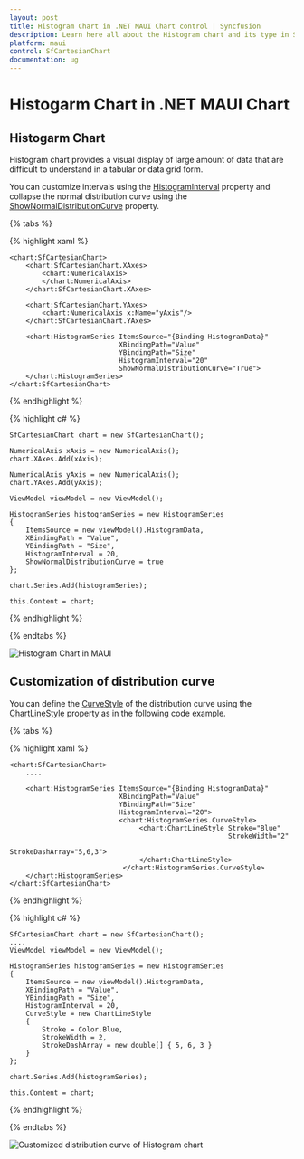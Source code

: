 ```yaml
---
layout: post
title: Histogram Chart in .NET MAUI Chart control | Syncfusion
description: Learn here all about the Histogram chart and its type in Syncfusion .NET MAUI Chart (SfCartesianChart) control. 
platform: maui
control: SfCartesianChart
documentation: ug
---
```


# Histogarm Chart in .NET MAUI Chart

## Histogarm Chart

Histogram chart provides a visual display of large amount of data that are difficult to understand in a tabular or data grid form.

You can customize intervals using the [HistogramInterval]() property and collapse the normal distribution curve using the [ShowNormalDistributionCurve]() property. 


{% tabs %}

{% highlight xaml %}

    <chart:SfCartesianChart>
        <chart:SfCartesianChart.XAxes>
            <chart:NumericalAxis>
            </chart:NumericalAxis>
        </chart:SfCartesianChart.XAxes>

        <chart:SfCartesianChart.YAxes>
            <chart:NumericalAxis x:Name="yAxis"/>
        </chart:SfCartesianChart.YAxes>

        <chart:HistogramSeries ItemsSource="{Binding HistogramData}" 
                               XBindingPath="Value" 
                               YBindingPath="Size"
                               HistogramInterval="20" 
                               ShowNormalDistributionCurve="True">
        </chart:HistogramSeries>
    </chart:SfCartesianChart>


{% endhighlight %}

{% highlight c# %}

    SfCartesianChart chart = new SfCartesianChart();

    NumericalAxis xAxis = new NumericalAxis();
    chart.XAxes.Add(xAxis);

    NumericalAxis yAxis = new NumericalAxis();
    chart.YAxes.Add(yAxis);

    ViewModel viewModel = new ViewModel();

    HistogramSeries histogramSeries = new HistogramSeries
    {
        ItemsSource = new viewModel().HistogramData, 
        XBindingPath = "Value",
        YBindingPath = "Size",
        HistogramInterval = 20,
        ShowNormalDistributionCurve = true
    };

    chart.Series.Add(histogramSeries);

    this.Content = chart;

{% endhighlight %}

{% endtabs %}

![Histogram Chart in MAUI](Chart-Types_images/maui_Histogram_chart)

## Customization of distribution curve

You can define the [CurveStyle]() of the distribution curve using the [ChartLineStyle]() property as in the following code example.


{% tabs %}

{% highlight xaml %}

    <chart:SfCartesianChart>
        ....

        <chart:HistogramSeries ItemsSource="{Binding HistogramData}" 
                               XBindingPath="Value" 
                               YBindingPath="Size"
                               HistogramInterval="20">
                               <chart:HistogramSeries.CurveStyle>
                                    <chart:ChartLineStyle Stroke="Blue"
                                                          StrokeWidth="2"
                                                          StrokeDashArray="5,6,3">
                                    </chart:ChartLineStyle>
                                </chart:HistogramSeries.CurveStyle>
        </chart:HistogramSeries>
    </chart:SfCartesianChart>


{% endhighlight %}

{% highlight c# %}

    SfCartesianChart chart = new SfCartesianChart();
    ....
    ViewModel viewModel = new ViewModel();

    HistogramSeries histogramSeries = new HistogramSeries
    {
        ItemsSource = new viewModel().HistogramData, 
        XBindingPath = "Value",
        YBindingPath = "Size",
        HistogramInterval = 20,
        CurveStyle = new ChartLineStyle
        {
            Stroke = Color.Blue,
            StrokeWidth = 2,
            StrokeDashArray = new double[] { 5, 6, 3 }
        }
    };

    chart.Series.Add(histogramSeries);

    this.Content = chart;

{% endhighlight %}

{% endtabs %}

![Customized distribution curve of Histogram chart](Chart-Types_images/maui_Histogram_chart_distribution_curve)
